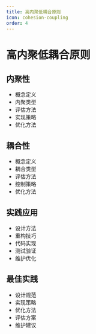 ```yaml
---
title: 高内聚低耦合原则
icon: cohesion-coupling
order: 4
---
```


# 高内聚低耦合原则

## 内聚性
- 概念定义
- 内聚类型
- 评估方法
- 实现策略
- 优化方法

## 耦合性
- 概念定义
- 耦合类型
- 评估方法
- 控制策略
- 优化方法

## 实践应用
- 设计方法
- 重构技巧
- 代码实现
- 测试验证
- 维护优化

## 最佳实践
- 设计规范
- 实现策略
- 优化方法
- 评估方案
- 维护建议
